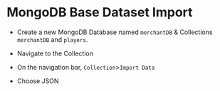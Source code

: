 # MongoDB Base Dataset Import

- Create a new MongoDB Database named `merchantDB` & Collections `merchantDB` and `players`.

- Navigate to the Collection

- On the navigation bar, `Collection`>`Import Data`

- Choose JSON